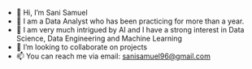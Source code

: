 - 👋 Hi, I’m Sani Samuel 
- 👀 I am a Data Analyst who has been practicing for more than a year. 
- 🌱 I am very much intrigued by AI and I have a strong interest in Data Science, Data Engineering and Machine Learning
- 💞️ I’m looking to collaborate on projects 
- 📫 You can reach me via email: sanisamuel96@gmail.com 

<!---
Samshad1/Samshad1 is a ✨ special ✨ repository because its `README.md` (this file) appears on your GitHub profile.
You can click the Preview link to take a look at your changes.
--->
